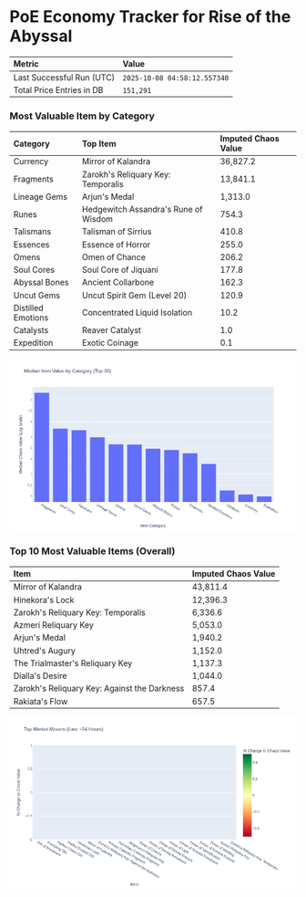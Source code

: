 # PoE Economy Tracker for Rise of the Abyssal

<!-- START_MAINTENANCE -->
| Metric | Value |
|:---|:---|
| Last Successful Run (UTC) | `2025-10-08 04:58:12.557340` |
| Total Price Entries in DB | `151,291` |

<!-- END_MAINTENANCE -->

<!-- START_DATAFRAME_DEBUG -->
<!-- END_DATAFRAME_DEBUG -->

<!-- START_CATEGORY_ANALYSIS -->
### Most Valuable Item by Category
| Category | Top Item | Imputed Chaos Value |
| :--- | :--- | :--- |
| Currency | Mirror of Kalandra | 36,827.2 |
| Fragments | Zarokh's Reliquary Key: Temporalis | 13,841.1 |
| Lineage Gems | Arjun's Medal | 1,313.0 |
| Runes | Hedgewitch Assandra's Rune of Wisdom | 754.3 |
| Talismans | Talisman of Sirrius | 410.8 |
| Essences | Essence of Horror | 255.0 |
| Omens | Omen of Chance | 206.2 |
| Soul Cores | Soul Core of Jiquani | 177.8 |
| Abyssal Bones | Ancient Collarbone | 162.3 |
| Uncut Gems | Uncut Spirit Gem (Level 20) | 120.9 |
| Distilled Emotions | Concentrated Liquid Isolation | 10.2 |
| Catalysts | Reaver Catalyst | 1.0 |
| Expedition | Exotic Coinage | 0.1 |


![Category Analysis Chart](charts/category_analysis.png)
<!-- END_ANALYSIS -->

<!-- START_ANALYSIS -->
### Top 10 Most Valuable Items (Overall)
| Item | Imputed Chaos Value |
| :--- | :--- |
| Mirror of Kalandra | 43,811.4 |
| Hinekora's Lock | 12,396.3 |
| Zarokh's Reliquary Key: Temporalis | 6,336.6 |
| Azmeri Reliquary Key | 5,053.0 |
| Arjun's Medal | 1,940.2 |
| Uhtred's Augury | 1,152.0 |
| The Trialmaster's Reliquary Key | 1,137.3 |
| Dialla's Desire | 1,044.0 |
| Zarokh's Reliquary Key: Against the Darkness | 857.4 |
| Rakiata's Flow | 657.5 |


![Market Movers Chart](charts/market_movers.png)
<!-- END_ANALYSIS -->

